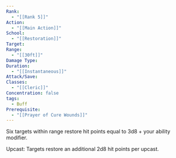 ```yaml
---
Rank:
  - "[[Rank 5]]"
Action:
  - "[[Main Action]]"
School:
  - "[[Restoration]]"
Target: 
Range:
  - "[[30ft]]"
Damage Type: 
Duration:
  - "[[Instantaneous]]"
Attack/Save: 
Classes:
  - "[[Cleric]]"
Concentration: false
tags:
  - Buff
Prerequisite:
  - "[[Prayer of Cure Wounds]]"
---
```

Six targets within range restore hit points equal to 3d8 + your ability modifier.

Upcast: Targets restore an additional 2d8 hit points per upcast.